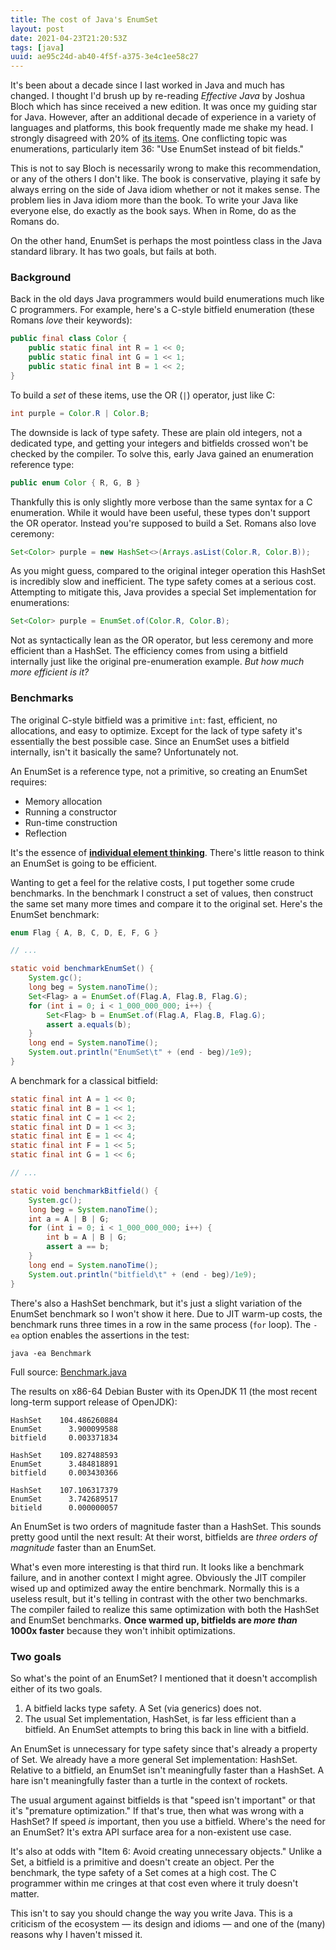 ```yaml
---
title: The cost of Java's EnumSet
layout: post
date: 2021-04-23T21:20:53Z
tags: [java]
uuid: ae95c24d-ab40-4f5f-a375-3e4c1ee58c27
---
```


It's been about a decade since I last worked in Java and much has changed.
I thought I'd brush up by re-reading *Effective Java* by Joshua Bloch
which has since received a new edition. It was once my guiding star for
Java. However, after an additional decade of experience in a variety of
languages and platforms, this book frequently made me shake my head. I
strongly disagreed with 20% of [its items][nutshell]. One conflicting
topic was enumerations, particularly item 36: "Use EnumSet instead of bit
fields."

This is not to say Bloch is necessarily wrong to make this recommendation,
or any of the others I don't like. The book is conservative, playing it
safe by always erring on the side of Java idiom whether or not it makes
sense. The problem lies in Java idiom more than the book. To write your
Java like everyone else, do exactly as the book says. When in Rome, do as
the Romans do.

On the other hand, EnumSet is perhaps the most pointless class in the Java
standard library. It has two goals, but fails at both.

### Background

Back in the old days Java programmers would build enumerations much like C
programmers. For example, here's a C-style bitfield enumeration (these
Romans *love* their keywords):

```java
public final class Color {
    public static final int R = 1 << 0;
    public static final int G = 1 << 1;
    public static final int B = 1 << 2;
}
```

To build a *set* of these items, use the OR (`|`) operator, just like C:

```java
int purple = Color.R | Color.B;
```

The downside is lack of type safety. These are plain old integers, not a
dedicated type, and getting your integers and bitfields crossed won't be
checked by the compiler. To solve this, early Java gained an enumeration
reference type:

```java
public enum Color { R, G, B }
```

Thankfully this is only slightly more verbose than the same syntax for a C
enumeration. While it would have been useful, these types don't support
the OR operator. Instead you're supposed to build a Set. Romans also love
ceremony:

```java
Set<Color> purple = new HashSet<>(Arrays.asList(Color.R, Color.B));
```

As you might guess, compared to the original integer operation this
HashSet is incredibly slow and inefficient. The type safety comes at a
serious cost. Attempting to mitigate this, Java provides a special Set
implementation for enumerations:

```java
Set<Color> purple = EnumSet.of(Color.R, Color.B);
```

Not as syntactically lean as the OR operator, but less ceremony and more
efficient than a HashSet. The efficiency comes from using a bitfield
internally just like the original pre-enumeration example. *But how much
more efficient is it?*

### Benchmarks

The original C-style bitfield was a primitive `int`: fast, efficient, no
allocations, and easy to optimize. Except for the lack of type safety it's
essentially the best possible case. Since an EnumSet uses a bitfield
internally, isn't it basically the same? Unfortunately not.

An EnumSet is a reference type, not a primitive, so creating an EnumSet
requires:

* Memory allocation
* Running a constructor
* Run-time construction
* Reflection

It's the essence of [**individual element thinking**][cm]. There's little
reason to think an EnumSet is going to be efficient.

Wanting to get a feel for the relative costs, I put together some crude
benchmarks. In the benchmark I construct a set of values, then construct
the same set many more times and compare it to the original set. Here's
the EnumSet benchmark:

```java
enum Flag { A, B, C, D, E, F, G }

// ...

static void benchmarkEnumSet() {
    System.gc();
    long beg = System.nanoTime();
    Set<Flag> a = EnumSet.of(Flag.A, Flag.B, Flag.G);
    for (int i = 0; i < 1_000_000_000; i++) {
        Set<Flag> b = EnumSet.of(Flag.A, Flag.B, Flag.G);
        assert a.equals(b);
    }
    long end = System.nanoTime();
    System.out.println("EnumSet\t" + (end - beg)/1e9);
}
```

A benchmark for a classical bitfield:

```java
static final int A = 1 << 0;
static final int B = 1 << 1;
static final int C = 1 << 2;
static final int D = 1 << 3;
static final int E = 1 << 4;
static final int F = 1 << 5;
static final int G = 1 << 6;

// ...

static void benchmarkBitfield() {
    System.gc();
    long beg = System.nanoTime();
    int a = A | B | G;
    for (int i = 0; i < 1_000_000_000; i++) {
        int b = A | B | G;
        assert a == b;
    }
    long end = System.nanoTime();
    System.out.println("bitfield\t" + (end - beg)/1e9);
}
```

There's also a HashSet benchmark, but it's just a slight variation of the
EnumSet benchmark so I won't show it here. Due to JIT warm-up costs, the
benchmark runs three times in a row in the same process (`for` loop). The
`-ea` option enables the assertions in the test:

    java -ea Benchmark
    
Full source: [Benchmark.java][gist]

The results on x86-64 Debian Buster with its OpenJDK 11 (the most recent
long-term support release of OpenJDK):

    HashSet    104.486260884
    EnumSet      3.900099588
    bitfield     0.003371834

    HashSet    109.827488593
    EnumSet      3.484818891
    bitfield     0.003430366

    HashSet    107.106317379
    EnumSet      3.742689517
    bitield      0.000000057

An EnumSet is two orders of magnitude faster than a HashSet. This sounds
pretty good until the next result: At their worst, bitfields are *three
orders of magnitude* faster than an EnumSet.

What's even more interesting is that third run. It looks like a benchmark
failure, and in another context I might agree. Obviously the JIT compiler
wised up and optimized away the entire benchmark. Normally this is a
useless result, but it's telling in contrast with the other two
benchmarks. The compiler failed to realize this same optimization with
both the HashSet and EnumSet benchmarks. **Once warmed up, bitfields are
*more than* 1000x faster** because they won't inhibit optimizations.

### Two goals

So what's the point of an EnumSet? I mentioned that it doesn't accomplish
either of its two goals.

1. A bitfield lacks type safety. A Set (via generics) does not.
2. The usual Set implementation, HashSet, is far less efficient than a
   bitfield. An EnumSet attempts to bring this back in line with a
   bitfield.

An EnumSet is unnecessary for type safety since that's already a property
of Set. We already have a more general Set implementation: HashSet.
Relative to a bitfield, an EnumSet isn't meaningfully faster than a
HashSet. A hare isn't meaningfully faster than a turtle in the context of
rockets.

The usual argument against bitfields is that "speed isn't important" or
that it's "premature optimization." If that's true, then what was wrong
with a HashSet? If speed *is* important, then you use a bitfield. Where's
the need for an EnumSet? It's extra API surface area for a non-existent
use case.

It's also at odds with "Item 6: Avoid creating unnecessary objects."
Unlike a Set, a bitfield is a primitive and doesn't create an object. Per
the benchmark, the type safety of a Set comes at a high cost. The C
programmer within me cringes at that cost even where it truly doesn't
matter.

This isn't to say you should change the way you write Java. This is a
criticism of the ecosystem — its design and idioms — and one of the (many)
reasons why I haven't missed it.


[cm]: https://www.youtube.com/watch?v=f4ioc8-lDc0&t=4407s
[gist]: https://gist.github.com/skeeto/db52f44f99f94b222f35e2a771da3a71
[nutshell]: https://github.com/nicolasmanic/effective-java-in-a-nutshell

